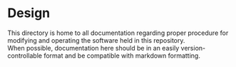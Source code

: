 # Design
This directory is home to all documentation regarding proper procedure for modifying and operating the software held in this repository.  
When possible, documentation here should be in an easily version-controllable format and be compatible with markdown formatting.